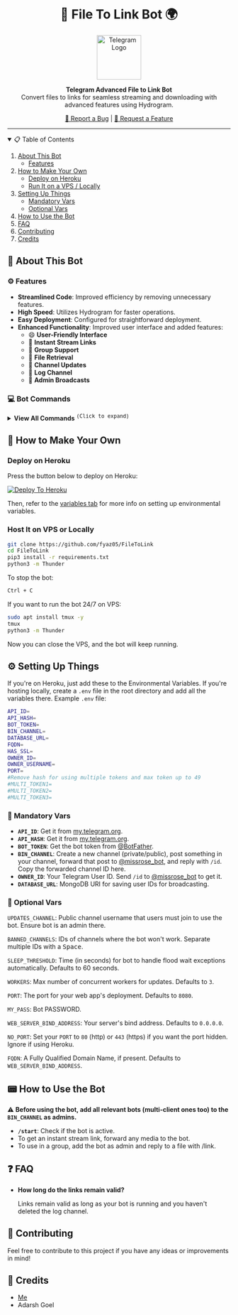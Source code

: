 <h1 align="center">🚀 File To Link Bot 🌍</h1>

<p align="center">
  <a href="#">
    <img src="https://cdn.jsdelivr.net/gh/fyaz05/Resources@main/HydroStreamerBot/Thunder.jpg" height="100" width="100" alt="Telegram Logo">
  </a>
</p>

<p align="center">
  <b>Telegram Advanced File to Link Bot</b><br/>
  Convert files to links for seamless streaming and downloading with advanced features using Hydrogram.
</p>

<p align="center">
  <a href="https://github.com/fyaz05/FileToLink/issues">🐞 Report a Bug</a>
  |
  <a href="https://github.com/fyaz05/FileToLink/issues">🌟 Request a Feature</a>
</p>

<hr>

<details open="open">
  <summary>📋 Table of Contents</summary>
  <ol>
    <li>
      <a href="#about-this-bot">About This Bot</a>
      <ul>
        <li><a href="#features">Features</a></li>
      </ul>
    </li>
    <li>
      <a href="#how-to-make-your-own">How to Make Your Own</a>
      <ul>
        <li><a href="#deploy-on-heroku">Deploy on Heroku</a></li>
        <li><a href="#host-it-on-vps-or-locally">Run It on a VPS / Locally</a></li>
      </ul>
    </li>
    <li>
      <a href="#setting-up-things">Setting Up Things</a>
      <ul>
        <li><a href="#mandatory-vars">Mandatory Vars</a></li>
        <li><a href="#optional-vars">Optional Vars</a></li>
      </ul>
    </li>
    <li><a href="#how-to-use-the-bot">How to Use the Bot</a></li>
    <li><a href="#faq">FAQ</a></li>
    <li><a href="#contributing">Contributing</a></li>
    <li><a href="#credits">Credits</a></li>
  </ol>
</details>

## 🤖 About This Bot

### ⚙️ Features

- **Streamlined Code**: Improved efficiency by removing unnecessary features.
- **High Speed**: Utilizes Hydrogram for faster operations.
- **Easy Deployment**: Configured for straightforward deployment.
- **Enhanced Functionality**: Improved user interface and added features:
  - 😄 **User-Friendly Interface**
  - 🔗 **Instant Stream Links**
  - 👥 **Group Support**
  - 📂 **File Retrieval**
  - 📢 **Channel Updates**
  - 📑 **Log Channel**
  - 🚨 **Admin Broadcasts**

### 💻 Bot Commands

<details>
  <summary><strong>View All Commands</strong> <sup><kbd>(Click to expand)</kbd></sup></summary>

```
start - Start the bot
link - Generate a stream link
help - Bot usage details
about - Get bot info
dc - Check data center
ping - Check bot latency
stats - (Admin) Bot usage statistics
status - (Admin) Bot operational status
broadcast - (Admin) Send a message to all users
users - (Admin) View total users
```

</details>

## 🚀 How to Make Your Own

### Deploy on Heroku

Press the button below to deploy on Heroku:

[![Deploy To Heroku](https://www.herokucdn.com/deploy/button.svg)](https://dashboard.heroku.com/new-app?template=https://github.com/fyaz05/FileToLink)

Then, refer to the [variables tab](#mandatory-vars) for more info on setting up environmental variables.

### Host It on VPS or Locally

```sh
git clone https://github.com/fyaz05/FileToLink
cd FileToLink
pip3 install -r requirements.txt
python3 -m Thunder
```

To stop the bot:

```sh
Ctrl + C
```

If you want to run the bot 24/7 on VPS:

```sh
sudo apt install tmux -y
tmux
python3 -m Thunder
```

Now you can close the VPS, and the bot will keep running.

## ⚙️ Setting Up Things

If you're on Heroku, just add these to the Environmental Variables. If you're hosting locally, create a `.env` file in the root directory and add all the variables there. Example `.env` file:

```sh
API_ID=
API_HASH=
BOT_TOKEN=
BIN_CHANNEL=
DATABASE_URL=
FQDN=
HAS_SSL=
OWNER_ID=
OWNER_USERNAME=
PORT=
#Remove hash for using multiple tokens and max token up to 49
#MULTI_TOKEN1=
#MULTI_TOKEN2=
#MULTI_TOKEN3=
```

### 🔐 Mandatory Vars

- **`API_ID`**: Get it from [my.telegram.org](https://my.telegram.org).
- **`API_HASH`**: Get it from [my.telegram.org](https://my.telegram.org).
- **`BOT_TOKEN`**: Get the bot token from [@BotFather](https://telegram.dog/BotFather).
- **`BIN_CHANNEL`**: Create a new channel (private/public), post something in your channel, forward that post to [@missrose_bot](https://telegram.dog/MissRose_bot), and reply with `/id`. Copy the forwarded channel ID here.
- **`OWNER_ID`**: Your Telegram User ID. Send `/id` to [@missrose_bot](https://telegram.dog/MissRose_bot) to get it.
- **`DATABASE_URL`**: MongoDB URI for saving user IDs for broadcasting.

### 🔧 Optional Vars

`UPDATES_CHANNEL`: Public channel username that users must join to use the bot. Ensure bot is an admin there.

`BANNED_CHANNELS`: IDs of channels where the bot won't work. Separate multiple IDs with a <kbd>Space</kbd>.

`SLEEP_THRESHOLD`: Time (in seconds) for bot to handle flood wait exceptions automatically. Defaults to 60 seconds.

`WORKERS`: Max number of concurrent workers for updates. Defaults to `3`.

`PORT`: The port for your web app's deployment. Defaults to `8080`.

`MY_PASS`: Bot PASSWORD.

`WEB_SERVER_BIND_ADDRESS`: Your server's bind address. Defaults to `0.0.0.0`.

`NO_PORT`: Set your `PORT` to `80` (http) or `443` (https) if you want the port hidden. Ignore if using Heroku.

`FQDN`: A Fully Qualified Domain Name, if present. Defaults to `WEB_SERVER_BIND_ADDRESS`.

## 📟 How to Use the Bot

⚠️ **Before using the bot, add all relevant bots (multi-client ones too) to the `BIN_CHANNEL` as admins.**

- **`/start`**: Check if the bot is active.
- To get an instant stream link, forward any media to the bot.
- To use in a group, add the bot as admin and reply to a file with /link.

## ❓ FAQ

- **How long do the links remain valid?**

  Links remain valid as long as your bot is running and you haven't deleted the log channel.

## 🤝 Contributing

Feel free to contribute to this project if you have any ideas or improvements in mind!

## 🏅 Credits

- [Me](https://github.com/fyaz05)
- Adarsh Goel
